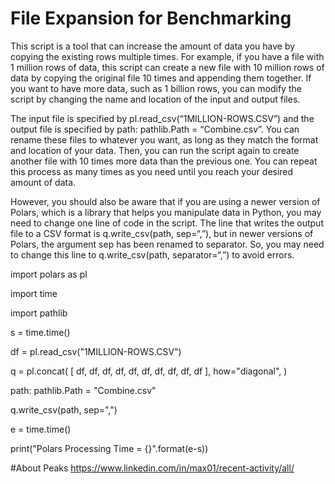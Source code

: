 # File Expansion for Benchmarking

This script is a tool that can increase the amount of data you have by copying the existing rows multiple times. For example, if you have a file with 1 million rows of data, this script can create a new file with 10 million rows of data by copying the original file 10 times and appending them together. If you want to have more data, such as 1 billion rows, you can modify the script by changing the name and location of the input and output files. 

The input file is specified by pl.read_csv(“1MILLION-ROWS.CSV”) and the output file is specified by path: pathlib.Path = “Combine.csv”. You can rename these files to whatever you want, as long as they match the format and location of your data. Then, you can run the script again to create another file with 10 times more data than the previous one. You can repeat this process as many times as you need until you reach your desired amount of data. 

However, you should also be aware that if you are using a newer version of Polars, which is a library that helps you manipulate data in Python, you may need to change one line of code in the script. The line that writes the output file to a CSV format is q.write_csv(path, sep=“,”), but in newer versions of Polars, the argument sep has been renamed to separator. So, you may need to change this line to q.write_csv(path, separator=“,”) to avoid errors.

import polars as pl

import time

import pathlib

s = time.time()


df = pl.read_csv("1MILLION-ROWS.CSV")

q = pl.concat(
    [
        df,
        df,
        df,
        df,
        df,
        df,
        df,
        df,
        df,
        df
    ],
    how="diagonal",
)

path: pathlib.Path = "Combine.csv"

q.write_csv(path, sep=",")

e = time.time()

print("Polars Processing Time = {}".format(e-s))

#About Peaks
https://www.linkedin.com/in/max01/recent-activity/all/
